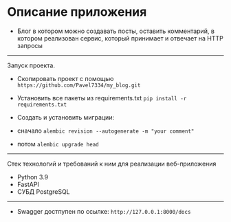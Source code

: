 # Описание приложения
- Блог в котором можно создавать посты, оставить комментарий, в котором реализован сервис, который принимает и отвечает на HTTP запросы
---
Запуск проекта.
 - Скопировать проект с помощью ``` https://github.com/Pavel7334/my_blog.git ```
 - Установить все пакеты из requirements.txt ``` pip install -r requirements.txt ```
 
 - Создать и установить миграции:
 - сначало ``` alembic revision --autogenerate -m "your comment" ```
 - потом ``` alembic upgrade head ```
---
Стек технологий и требований к ним для реализации веб-приложения

- Python 3.9
- FastAPI
- СУБД PostgreSQL
---
- Swagger достпупен по ссылке: ```http://127.0.0.1:8000/docs```
